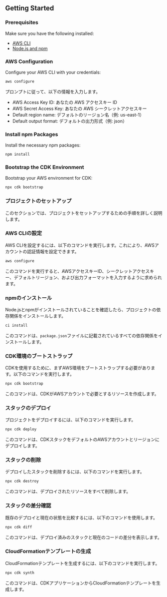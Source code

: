 ## Getting Started

### Prerequisites

Make sure you have the following installed:
- [AWS CLI](https://aws.amazon.com/cli/)
- [Node.js and npm](https://nodejs.org/)

### AWS Configuration

Configure your AWS CLI with your credentials:
```sh
aws configure
```

プロンプトに従って、以下の情報を入力します。

* AWS Access Key ID: あなたの AWS アクセスキー ID
* AWS Secret Access Key: あなたの AWS シークレットアクセスキー
* Default region name: デフォルトのリージョン名（例: us-east-1）
* Default output format: デフォルトの出力形式（例: json）

### Install npm Packages

Install the necessary npm packages:
```sh
npm install
```

### Bootstrap the CDK Environment

Bootstrap your AWS environment for CDK:
```sh
npx cdk bootstrap
```
### プロジェクトのセットアップ

このセクションでは、プロジェクトをセットアップするための手順を詳しく説明します。

### AWS CLIの設定

AWS CLIを設定するには、以下のコマンドを実行します。これにより、AWSアカウントの認証情報を設定できます。
```sh
aws configure
```
このコマンドを実行すると、AWSアクセスキーID、シークレットアクセスキー、デフォルトリージョン、および出力フォーマットを入力するように求められます。

### npmのインストール

Node.jsとnpmがインストールされていることを確認したら、プロジェクトの依存関係をインストールします。
```sh
ci install
```
このコマンドは、`package.json`ファイルに記載されているすべての依存関係をインストールします。

### CDK環境のブートストラップ

CDKを使用するために、まずAWS環境をブートストラップする必要があります。以下のコマンドを実行します。
```sh
npx cdk bootstrap
```
このコマンドは、CDKがAWSアカウントで必要とするリソースを作成します。

### スタックのデプロイ

プロジェクトをデプロイするには、以下のコマンドを実行します。
```sh
npx cdk deploy
```
このコマンドは、CDKスタックをデフォルトのAWSアカウントとリージョンにデプロイします。

### スタックの削除

デプロイしたスタックを削除するには、以下のコマンドを実行します。
```sh
npx cdk destroy
```
このコマンドは、デプロイされたリソースをすべて削除します。

### スタックの差分確認

既存のデプロイと現在の状態を比較するには、以下のコマンドを使用します。
```sh
npx cdk diff
```
このコマンドは、デプロイ済みのスタックと現在のコードの差分を表示します。

### CloudFormationテンプレートの生成

CloudFormationテンプレートを生成するには、以下のコマンドを実行します。
```sh
npx cdk synth
```
このコマンドは、CDKアプリケーションからCloudFormationテンプレートを生成します。

